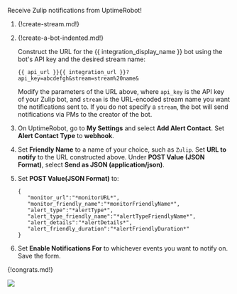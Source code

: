 Receive Zulip notifications from UptimeRobot!

1. {!create-stream.md!}

1. {!create-a-bot-indented.md!}

    Construct the URL for the {{ integration_display_name }}
    bot using the bot's API key and the desired stream name:

    `{{ api_url }}{{ integration_url }}?api_key=abcdefgh&stream=stream%20name&`

    Modify the parameters of the URL above, where `api_key` is the API key
    of your Zulip bot, and `stream` is the URL-encoded stream name you want the
    notifications sent to. If you do not specify a `stream`, the bot will
    send notifications via PMs to the creator of the bot.

1. On UptimeRobot, go to **My Settings** and select **Add Alert Contact**.
   Set **Alert Contact Type** to **webhook**.

1. Set **Friendly Name** to a name of your choice, such as `Zulip`. Set **URL to notify** to the
   URL constructed above. Under **POST Value (JSON Format)**, select **Send as JSON (application/json)**.

1. Set **POST Value(JSON Format)** to:

      ```
      {
         "monitor_url":"*monitorURL*",
         "monitor_friendly_name":"*monitorFriendlyName*",
         "alert_type":"*alertType*",
         "alert_type_friendly_name":"*alertTypeFriendlyName*",
         "alert_details":"*alertDetails*",
         "alert_friendly_duration":"*alertFriendlyDuration*"
      }
      ```

1. Set **Enable Notifications For** to whichever events you want to notify on.
   Save the form.

{!congrats.md!}

![](/static/images/integrations/uptimerobot/001.png)
